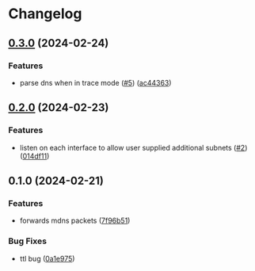 # Changelog

## [0.3.0](https://github.com/Easen/rust-mdns-repeater/compare/v0.2.0...v0.3.0) (2024-02-24)


### Features

* parse dns when in trace mode ([#5](https://github.com/Easen/rust-mdns-repeater/issues/5)) ([ac44363](https://github.com/Easen/rust-mdns-repeater/commit/ac4436391dcb44843e27a7a58d1cc709fbe900bc))

## [0.2.0](https://github.com/Easen/rust-mdns-repeater/compare/v0.1.0...v0.2.0) (2024-02-23)


### Features

* listen on each interface to allow user supplied additional subnets ([#2](https://github.com/Easen/rust-mdns-repeater/issues/2)) ([014df11](https://github.com/Easen/rust-mdns-repeater/commit/014df1124f2a2ddbde8236a2f11da68b7d642095))

## 0.1.0 (2024-02-21)


### Features

* forwards mdns packets ([7f96b51](https://github.com/Easen/rust-mdns-repeater/commit/7f96b51816cbf60500c970f1bf6ca5fc40ae8dde))


### Bug Fixes

* ttl bug ([0a1e975](https://github.com/Easen/rust-mdns-repeater/commit/0a1e97541c482af9dc7520358cf5bf207813962b))
